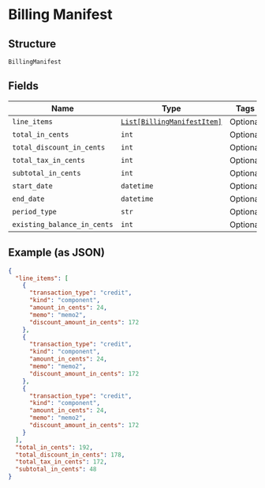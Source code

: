 
# Billing Manifest

## Structure

`BillingManifest`

## Fields

| Name | Type | Tags | Description |
|  --- | --- | --- | --- |
| `line_items` | [`List[BillingManifestItem]`](../../doc/models/billing-manifest-item.md) | Optional | - |
| `total_in_cents` | `int` | Optional | - |
| `total_discount_in_cents` | `int` | Optional | - |
| `total_tax_in_cents` | `int` | Optional | - |
| `subtotal_in_cents` | `int` | Optional | - |
| `start_date` | `datetime` | Optional | - |
| `end_date` | `datetime` | Optional | - |
| `period_type` | `str` | Optional | - |
| `existing_balance_in_cents` | `int` | Optional | - |

## Example (as JSON)

```json
{
  "line_items": [
    {
      "transaction_type": "credit",
      "kind": "component",
      "amount_in_cents": 24,
      "memo": "memo2",
      "discount_amount_in_cents": 172
    },
    {
      "transaction_type": "credit",
      "kind": "component",
      "amount_in_cents": 24,
      "memo": "memo2",
      "discount_amount_in_cents": 172
    },
    {
      "transaction_type": "credit",
      "kind": "component",
      "amount_in_cents": 24,
      "memo": "memo2",
      "discount_amount_in_cents": 172
    }
  ],
  "total_in_cents": 192,
  "total_discount_in_cents": 178,
  "total_tax_in_cents": 172,
  "subtotal_in_cents": 48
}
```

